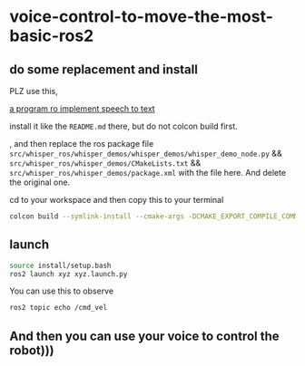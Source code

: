 # voice-control-to-move-the-most-basic-ros2

## do some replacement and install

PLZ use this,

[a program ro implement speech to text](https://github.com/mgonzs13/whisper_ros)

install it like the `README.md` there, but do not colcon build first.

, and then replace the ros package file `src/whisper_ros/whisper_demos/whisper_demos/whisper_demo_node.py` && `src/whisper_ros/whisper_demos/CMakeLists.txt` && `src/whisper_ros/whisper_demos/package.xml` with the file here. And delete the original one.

cd to your workspace and then copy this to your terminal

```bash
colcon build --symlink-install --cmake-args -DCMAKE_EXPORT_COMPILE_COMMANDS=ON -DCMAKE_BUILD_TYPE=release -DGGML_CUDA=ON
```

## launch

```bash
source install/setup.bash
ros2 launch xyz xyz.launch.py

```

You can use this to observe

```bash
ros2 topic echo /cmd_vel
```

## And then you can use your voice to control the robot)))

